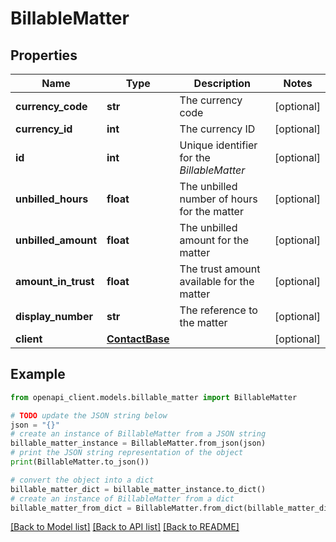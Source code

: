 # BillableMatter


## Properties

Name | Type | Description | Notes
------------ | ------------- | ------------- | -------------
**currency_code** | **str** | The currency code | [optional] 
**currency_id** | **int** | The currency ID | [optional] 
**id** | **int** | Unique identifier for the *BillableMatter* | [optional] 
**unbilled_hours** | **float** | The unbilled number of hours for the matter | [optional] 
**unbilled_amount** | **float** | The unbilled amount for the matter | [optional] 
**amount_in_trust** | **float** | The trust amount available for the matter | [optional] 
**display_number** | **str** | The reference to the matter | [optional] 
**client** | [**ContactBase**](ContactBase.md) |  | [optional] 

## Example

```python
from openapi_client.models.billable_matter import BillableMatter

# TODO update the JSON string below
json = "{}"
# create an instance of BillableMatter from a JSON string
billable_matter_instance = BillableMatter.from_json(json)
# print the JSON string representation of the object
print(BillableMatter.to_json())

# convert the object into a dict
billable_matter_dict = billable_matter_instance.to_dict()
# create an instance of BillableMatter from a dict
billable_matter_from_dict = BillableMatter.from_dict(billable_matter_dict)
```
[[Back to Model list]](../README.md#documentation-for-models) [[Back to API list]](../README.md#documentation-for-api-endpoints) [[Back to README]](../README.md)


